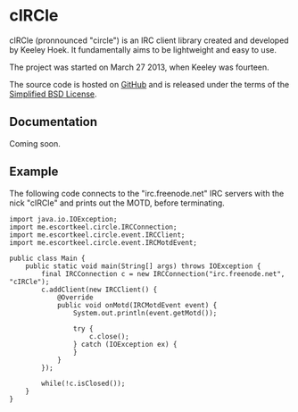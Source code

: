 # cIRCle
cIRCle (pronnounced "circle") is an IRC client library created and developed by Keeley Hoek. It fundamentally aims to be lightweight and easy to use.

The project was started on March 27 2013, when Keeley was fourteen.

The source code is hosted on <a href="https://github.com/escortkeel/cIRCle">GitHub</a> and is released under the terms of the <a href="https://raw.github.com/escortkeel/cIRCle/master/LICENSE">Simplified BSD License</a>.

## Documentation
Coming soon.

## Example
The following code connects to the "irc.freenode.net" IRC servers with the nick "cIRCle" and prints out the MOTD, before terminating.
```
import java.io.IOException;
import me.escortkeel.circle.IRCConnection;
import me.escortkeel.circle.event.IRCClient;
import me.escortkeel.circle.event.IRCMotdEvent;

public class Main {
    public static void main(String[] args) throws IOException {        
        final IRCConnection c = new IRCConnection("irc.freenode.net", "cIRCle");
        c.addClient(new IRCClient() {
            @Override
            public void onMotd(IRCMotdEvent event) {
                System.out.println(event.getMotd());

                try {
                    c.close();
                } catch (IOException ex) {
                }
            }
        });
        
        while(!c.isClosed());
    }
}
```
